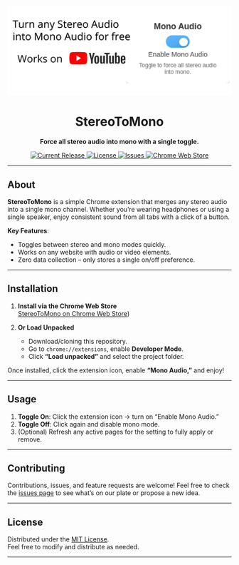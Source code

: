<!--
  Replace the image URL below with the location of your banner/logo.
  You can also adjust the width or remove it entirely if you prefer.
-->

<p align="center">
  <img src="MonoPromoTile.jpg" alt="StereoToMono Banner" width="1400" />
</p>

<h1 align="center">StereoToMono</h1>

<p align="center">
  <b>Force all stereo audio into mono with a single toggle.</b>
</p>

<!-- Badges / Tags -->
<p align="center">
  <!-- Version badge example -->
  <a href="https://github.com/RomanSlack/ChromeExtension_StereoToMono">
    <img src="https://img.shields.io/github/v/release/YourUser/StereoToMono?label=version" alt="Current Release">
  </a>
  <!-- License badge example -->
  <a href="https://github.com/RomanSlack/ChromeExtension_StereoToMono/blob/main/LICENSE">
    <img src="https://img.shields.io/github/license/YourUser/StereoToMono" alt="License">
  </a>
  <!-- Issues badge example -->
  <a href="https://github.com/YourUser/StereoToMono/issues">
    <img src="https://img.shields.io/github/issues/YourUser/StereoToMono" alt="Issues">
  </a>
  <!-- Chrome Web Store badge example (replace with your extension ID) -->
  <a href="https://chromewebstore.google.com/detail/stereotomono/lciockipefmcmeambghkinkjlckjkbmn?authuser=0&hl=en">
    <img src="https://img.shields.io/chrome-web-store/v/abcd1234efgh5678?label=chrome%20web%20store" alt="Chrome Web Store">
  </a>
</p>

---

## About

**StereoToMono** is a simple Chrome extension that merges any stereo audio into a single mono channel. Whether you’re wearing headphones or using a single speaker, enjoy consistent sound from all tabs with a click of a button.

**Key Features**:
- Toggles between stereo and mono modes quickly.
- Works on any website with audio or video elements.
- Zero data collection – only stores a single on/off preference.

---

## Installation

1. **Install via the Chrome Web Store**  
   [StereoToMono on Chrome Web Store](https://chromewebstore.google.com/detail/stereotomono/lciockipefmcmeambghkinkjlckjkbmn?authuser=0&hl=en))

2. **Or Load Unpacked**  
   - Download/cloning this repository.  
   - Go to `chrome://extensions`, enable **Developer Mode**.  
   - Click **“Load unpacked”** and select the project folder.  

Once installed, click the extension icon, enable **“Mono Audio,”** and enjoy!

---

## Usage

1. **Toggle On**: Click the extension icon → turn on “Enable Mono Audio.”  
2. **Toggle Off**: Click again and disable mono mode.  
3. (Optional) Refresh any active pages for the setting to fully apply or remove.

---

## Contributing

Contributions, issues, and feature requests are welcome! Feel free to check the [issues page](https://github.com/RomanSlack/ChromeExtension_StereoToMono/issues) to see what’s on our plate or propose a new idea.

---

## License

Distributed under the [MIT License](LICENSE).  
Feel free to modify and distribute as needed.

---

